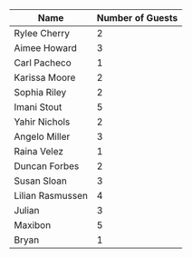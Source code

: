 | Name              | Number of Guests |
| -----------       | -----------      |
| Rylee Cherry      | 2                |
| Aimee Howard      | 3                |
| Carl Pacheco      | 1                |
| Karissa Moore     | 2                |
| Sophia Riley      | 2                |
| Imani Stout       | 5                | 
| Yahir Nichols     | 2                |
| Angelo Miller     | 3                |
| Raina Velez       | 1                |
| Duncan Forbes     | 2                |
| Susan Sloan       | 3                |
| Lilian Rasmussen  | 4                |
| Julian            | 3                |
| Maxibon           | 5 	           |
| Bryan             | 1                |